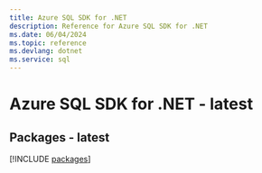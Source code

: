 ```yaml
---
title: Azure SQL SDK for .NET
description: Reference for Azure SQL SDK for .NET
ms.date: 06/04/2024
ms.topic: reference
ms.devlang: dotnet
ms.service: sql
---
```

# Azure SQL SDK for .NET - latest
## Packages - latest
[!INCLUDE [packages](sql-index.md)]